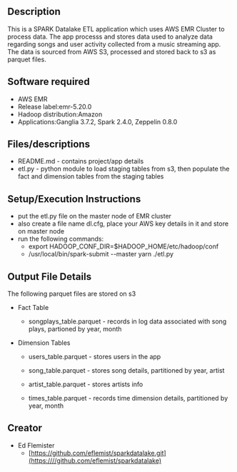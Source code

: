 ## Description
This is a SPARK Datalake ETL application which uses AWS EMR Cluster to process data.
The app processs and stores data used to analyze data regarding songs and user activity collected from 
a music streaming app. The data is sourced from AWS S3, processed and stored back to s3 as parquet files.


## Software required
* AWS EMR
* Release label:emr-5.20.0
* Hadoop distribution:Amazon
* Applications:Ganglia 3.7.2, Spark 2.4.0, Zeppelin 0.8.0

## Files/descriptions
* README.md - contains project/app details
* etl.py - python module to load staging tables from s3, then populate the 
  fact and dimension tables from the staging tables


## Setup/Execution Instructions
* put the etl.py file on the master node of EMR cluster
* also create a file name dl.cfg, place your AWS key details in it and store on master node
* run the following commands:
  - export HADOOP_CONF_DIR=$HADOOP_HOME/etc/hadoop/conf
  - /usr/local/bin/spark-submit --master yarn ./etl.py



## Output File Details 
The following parquet files are stored on s3
  
* Fact Table
  - songplays_table.parquet - records in log data associated with song plays, partioned by year, month 

* Dimension Tables
  - users_table.parquet - stores users in the app

  - song_table.parquet - stores song details, partitioned by year, artist

  - artist_table.parquet - stores artists info

  - times_table.parquet - records time dimension details, partitioned by year, month

## Creator

* Ed Flemister
    - [https://github.com/eflemist/sparkdatalake.git](https:////github.com/eflemist/sparkdatalake)
 
 
